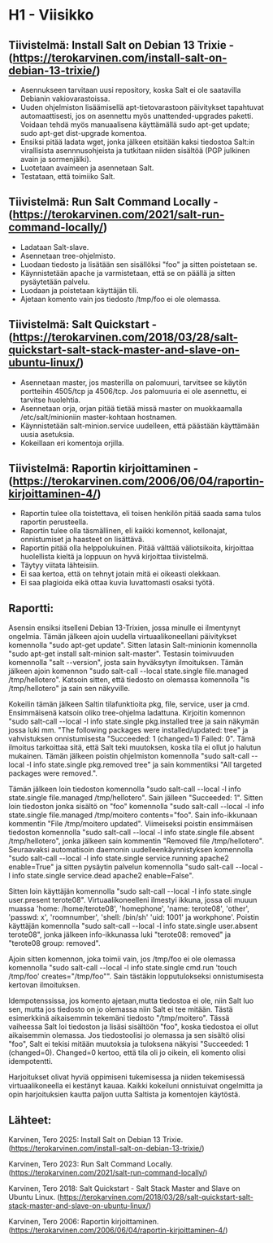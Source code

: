 # H1 - Viisikko

## Tiivistelmä: Install Salt on Debian 13 Trixie - (https://terokarvinen.com/install-salt-on-debian-13-trixie/)
- Asennukseen tarvitaan uusi repository, koska Salt ei ole saatavilla Debianin vakiovarastoissa.
- Uuden ohjelmiston lisäämisellä apt-tietovarastoon päivitykset tapahtuvat automaattisesti, jos on asennettu myös unattended-upgrades paketti. Voidaan tehdä myös manuaalisena käyttämällä sudo apt-get update; sudo apt-get dist-upgrade komentoa.
- Ensiksi pitää ladata wget, jonka jälkeen etsitään kaksi tiedostoa Salt:in virallisista asennnusohjeista ja tutkitaan niiden sisältöä (PGP julkinen avain ja sormenjälki).
- Luotetaan avaimeen ja asennetaan Salt.
- Testataan, että toimiiko Salt.

## Tiivistelmä: Run Salt Command Locally - (https://terokarvinen.com/2021/salt-run-command-locally/)
- Ladataan Salt-slave.
- Asennetaan tree-ohjelmisto.
- Luodaan tiedosto ja lisätään sen sisällöksi "foo" ja sitten poistetaan se.
- Käynnistetään apache ja varmistetaan, että se on päällä ja sitten pysäytetään palvelu.
- Luodaan ja poistetaan käyttäjän tili.
- Ajetaan komento vain jos tiedosto /tmp/foo ei ole olemassa.

## Tiivistelmä: Salt Quickstart - (https://terokarvinen.com/2018/03/28/salt-quickstart-salt-stack-master-and-slave-on-ubuntu-linux/)
- Asennetaan master, jos masterilla on palomuuri, tarvitsee se käytön portteihin 4505/tcp ja 4506/tcp. Jos palomuuria ei ole asennettu, ei tarvitse huolehtia.
- Asennetaan orja, orjan pitää tietää missä master on muokkaamalla /etc/salt/minioniin master-kohtaan hostnamen.
- Käynnistetään salt-minion.service uudelleen, että päästään käyttämään uusia asetuksia.
- Kokeillaan eri komentoja orjilla.

## Tiivistelmä: Raportin kirjoittaminen - (https://terokarvinen.com/2006/06/04/raportin-kirjoittaminen-4/)
- Raportin tulee olla toistettava, eli toisen henkilön pitää saada sama tulos raportin perusteella.
- Raportin tulee olla täsmällinen, eli kaikki komennot, kellonajat, onnistumiset ja haasteet on lisättävä.
- Raportin pitää olla helppolukuinen. Pitää välttää väliotsikoita, kirjoittaa huolellista kieltä ja loppuun on hyvä kirjoittaa tiivistelmä.
- Täytyy viitata lähteisiin.
- Ei saa kertoa, että on tehnyt jotain mitä ei oikeasti olekkaan.
- Ei saa plagioida eikä ottaa kuvia luvattomasti osaksi työtä.

## Raportti:

Asensin ensiksi itselleni Debian 13-Trixien, jossa minulle ei ilmentynyt ongelmia. Tämän jälkeen ajoin uudella virtuaalikoneellani päivitykset komennolla "sudo apt-get update". Sitten latasin Salt-minionin komennolla "sudo apt-get install salt-minion salt-master".
Testasin toimivuuden komennolla "salt --version", josta sain hyväksytyn ilmoituksen. Tämän jälkeen ajoin komennon "sudo salt-call --local state.single file.managed /tmp/hellotero". Katsoin sitten, että tiedosto on olemassa komennolla "ls /tmp/hellotero" ja sain sen näkyville.

Kokeilin tämän jälkeen Saltin tilafunktioita pkg, file, service, user ja cmd. Ensimmäisenä katsoin oliko tree-ohjelma ladattuna. Kirjoitin komennon "sudo salt-call --local -l info state.single pkg.installed tree ja sain näkymän jossa luki mm. "The following packages
were installed/updated: tree" ja vahvistuksen onnistumisesta "Succeeded: 1 (changed=1) Failed: 0". Tämä ilmoitus tarkoittaa sitä, että Salt teki muutoksen, koska tila ei ollut jo halutun mukainen. Tämän jälkeen poistin ohjelmiston komennolla "sudo salt-call --local -l info state.single pkg.removed tree"
ja sain kommentiksi "All targeted packages were removed.". 

Tämän jälkeen loin tiedoston komennolla "sudo salt-call --local -l info state.single file.managed /tmp/hellotero". Sain jälleen "Succeeded: 1". Sitten loin tiedoston jonka sisältö on
"foo" komennolla "sudo salt-call --local -l info state.single file.managed /tmp/moitero contents="foo". Sain info-ikkunaan kommentin "File /tmp/moitero updated". Viimeiseksi poistin ensimmäisen tiedoston komennolla "sudo salt-call --local -l info state.single file.absent /tmp/hellotero", 
jonka jälkeen sain kommentin "Removed file /tmp/hellotero". Seuraavaksi automatisoin daemonin uudelleenkäynnistyksen komennolla "sudo salt-call --local -l info state.single service.running apache2 enable=True" ja sitten pysäytin palvelun komennolla
"sudo salt-call --local -l info state.single service.dead apache2 enable=False". 

Sitten loin käyttäjän komennolla "sudo salt-call --local -l info state.single user.present terote08". Virtuaalikoneelleni ilmestyi ikkuna, jossa oli muuun muassa
'home: /home/terote08', 'homephone', 'name: terote08', 'other', 'passwd: x', 'roomnumber', 'shell: /bin/sh' 'uid: 1001' ja workphone'. Poistin käyttäjän komennolla "sudo salt-call --local -l info state.single user.absent terote08", jonka jälkeen info-ikkunassa luki
"terote08: removed" ja "terote08 group: removed". 

Ajoin sitten komennon, joka toimii vain, jos /tmp/foo ei ole olemassa komennolla "sudo salt-call --local -l info state.single cmd.run 'touch /tmp/foo' creates="/tmp/foo"". Sain tästäkin lopputulokseksi onnistumisesta kertovan ilmoituksen. 


Idempotenssissa, jos komento ajetaan,mutta tiedostoa ei ole, niin Salt luo sen, mutta jos tiedosto on jo olemassa niin Salt ei tee mitään. Tästä esimerkkinä aikaisemmin tekemäni tiedosto "/tmp/moitero". Tässä vaiheessa Salt loi tiedoston ja lisäsi sisältöön "foo", 
koska tiedostoa ei ollut aikaisemmin olemassa. Jos tiedostoolisi jo olemassa ja sen sisältö olisi "foo", Salt ei tekisi mitään muutoksia ja tuloksena näkyisi "Succeeded: 1 (changed=0). Changed=0 kertoo, että tila oli jo oikein, eli komento olisi idempotentti.

Harjoitukset olivat hyviä oppimiseni tukemisessa ja niiden tekemisessä virtuaalikoneella ei kestänyt kauaa. Kaikki kokeiluni onnistuivat ongelmitta ja opin harjoituksien kautta paljon uutta Saltista ja komentojen käytöstä.

## Lähteet:
Karvinen, Tero 2025: Install Salt on Debian 13 Trixie. (https://terokarvinen.com/install-salt-on-debian-13-trixie/)

Karvinen, Tero 2023: Run Salt Command Locally. (https://terokarvinen.com/2021/salt-run-command-locally/)

Karvinen, Tero 2018: Salt Quickstart - Salt Stack Master and Slave on Ubuntu Linux. (https://terokarvinen.com/2018/03/28/salt-quickstart-salt-stack-master-and-slave-on-ubuntu-linux/)

Karvinen, Tero 2006: Raportin kirjoittaminen. (https://terokarvinen.com/2006/06/04/raportin-kirjoittaminen-4/)

